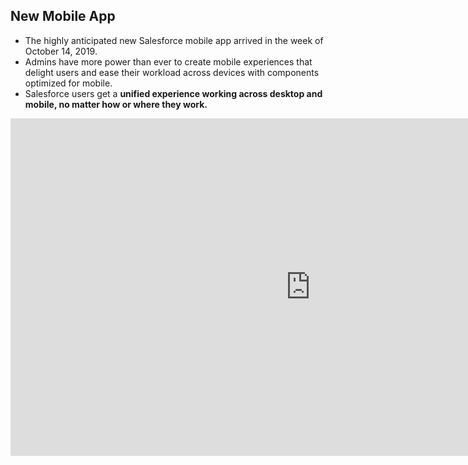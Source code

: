 ## New Mobile App

- The highly anticipated new Salesforce mobile app arrived in the week of October 14, 2019. 
- Admins have more power than ever to create mobile experiences that delight users and ease their workload across devices with components optimized for mobile. 
- Salesforce users get a **unified experience working across desktop and mobile, no matter how or where they work.**



<iframe src="https://play.vidyard.com/AjgDYXoqmsReEc9zALW623" scrolling="no" data-aura-rendered-by="1447:0" allowfullscreen="true" width="960" height="540" frameborder="0"></iframe>

